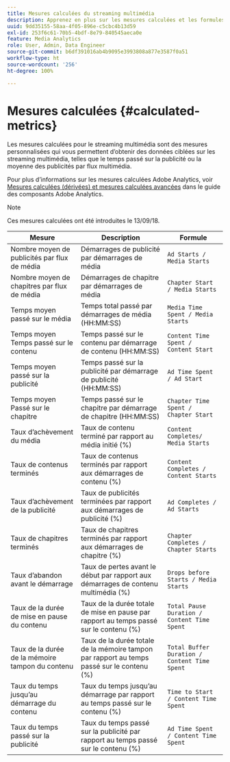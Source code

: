 ```yaml
---
title: Mesures calculées du streaming multimédia
description: Apprenez en plus sur les mesures calculées et les formules de mesure dʼAdobe Streaming Media.
uuid: 9dd35155-58aa-4f05-896e-c5cbc4b13d59
exl-id: 253f6c61-70b5-4bdf-8e79-840545aeca0e
feature: Media Analytics
role: User, Admin, Data Engineer
source-git-commit: b6df391016ab4b9095e3993808a877e3587f0a51
workflow-type: ht
source-wordcount: '256'
ht-degree: 100%

---
```


# Mesures calculées {#calculated-metrics}

Les mesures calculées pour le streaming multimédia sont des mesures personnalisées qui vous permettent dʼobtenir des données ciblées sur les streaming multimédia, telles que le temps passé sur la publicité ou la moyenne des publicités par flux multimédia.

Pour plus dʼinformations sur les mesures calculées Adobe Analytics, voir [Mesures calculées (dérivées) et mesures calculées avancées](https://experienceleague.adobe.com/docs/analytics/components/calculated-metrics/cm-overview.html?lang=fr) dans le guide des composants Adobe Analytics.

>[!NOTE]
>
>Ces mesures calculées ont été introduites le 13/09/18.

| Mesure | Description | Formule |
|---|---|---|
| Nombre moyen de publicités par flux de média | Démarrages de publicité par démarrages de média | `Ad Starts / Media Starts` |
| Nombre moyen de chapitres par flux de média | Démarrages de chapitre par démarrages de média | `Chapter Start / Media Starts` |
| Temps moyen passé sur le média | Temps total passé par démarrages de média (HH:MM:SS) | `Media Time Spent / Media Starts` |
| Temps moyen Temps passé sur le contenu | Temps passé sur le contenu par démarrage de contenu (HH:MM:SS) | `Content Time Spent / Content Start` |
| Temps moyen passé sur la publicité | Temps passé sur la publicité par démarrage de publicité (HH:MM:SS) | `Ad Time Spent / Ad Start` |
| Temps moyen Passé sur le chapitre | Temps passé sur le chapitre par démarrage de chapitre (HH:MM:SS) | `Chapter Time Spent / Chapter Start` |
| Taux d’achèvement du média | Taux de contenu terminé par rapport au média initié (%) | `Content Completes/ Media Starts` |
| Taux de contenus terminés | Taux de contenus terminés par rapport aux démarrages de contenu (%) | `Content Completes / Content Starts` |
| Taux d’achèvement de la publicité | Taux de publicités terminées par rapport aux démarrages de publicité (%) | `Ad Completes / Ad Starts` |
| Taux de chapitres terminés | Taux de chapitres terminés par rapport aux démarrages de chapitre (%) | `Chapter Completes / Chapter Starts` |
| Taux d’abandon avant le démarrage | Taux de pertes avant le début par rapport aux démarrages de contenu multimédia (%) | `Drops before Starts / Media Starts` |
| Taux de la durée de mise en pause du contenu | Taux de la durée totale de mise en pause par rapport au temps passé sur le contenu (%) | `Total Pause Duration / Content Time Spent` |
| Taux de la durée de la mémoire tampon du contenu | Taux de la durée totale de la mémoire tampon par rapport au temps passé sur le contenu (%) | `Total Buffer Duration / Content Time Spent` |
| Taux du temps jusqu’au démarrage du contenu | Taux du temps jusqu’au démarrage par rapport au temps passé sur le contenu (%) | `Time to Start / Content Time Spent` |
| Taux du temps passé sur la publicité | Taux du temps passé sur la publicité par rapport au temps passé sur le contenu (%) | `Ad Time Spent / Content Time Spent` |
